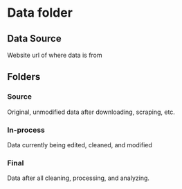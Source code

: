 # Data folder

## Data Source
Website url of where data is from 

## Folders 

### Source
Original, unmodified data after downloading, scraping, etc. 

### In-process 
Data currently being edited, cleaned, and modified 

### Final 
Data after all cleaning, processing, and analyzing. 
